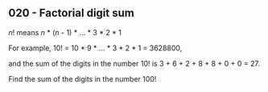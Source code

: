 020 - Factorial digit sum
-------------------------

*n*! means *n* * (*n* - 1) * ... * 3 * 2 * 1

For example, 10! = 10 * 9 * ... * 3 * 2 * 1 = 3628800,

and the sum of the digits in the number 10! is 3 + 6 + 2 + 8 + 8 + 0 + 0 = 27.

Find the sum of the digits in the number 100!

